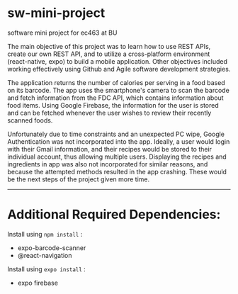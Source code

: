 # sw-mini-project
software mini project for ec463 at BU

The main objective of this project was to learn how to use REST APIs, create our own REST API, and to utilize a cross-platform environment (react-native, expo) to build a mobile application. Other objectives included working effectively using Github and Agile software development strategies.

The application returns the number of calories per serving in a food based on its barcode. The app uses the smartphone's camera to scan the barcode and fetch information from the FDC API, which contains information about food items. Using Google Firebase, the information for the user is stored and can be fetched whenever the user wishes to review their recently scanned foods.

Unfortunately due to time constraints and an unexpected PC wipe, Google Authentication was not incorporated into the app. Ideally, a user would login with their Gmail information, and their recipes would be stored to their individual account, thus allowing multiple users. Displaying the recipes and ingredients in app was also not incorporated for similar reasons, and because the attempted methods resulted in the app crashing. These would be the next steps of the project given more time.

_____

# Additional Required Dependencies:
Install using ```npm install``` :
- expo-barcode-scanner
- @react-navigation

Install using ```expo install``` :
- expo firebase
